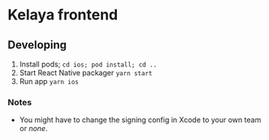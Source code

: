 # Kelaya frontend

## Developing

1. Install pods; `cd ios; pod install; cd ..`
2. Start React Native packager `yarn start`
3. Run app `yarn ios`

### Notes

- You might have to change the signing config in Xcode to your own team or _none_.
